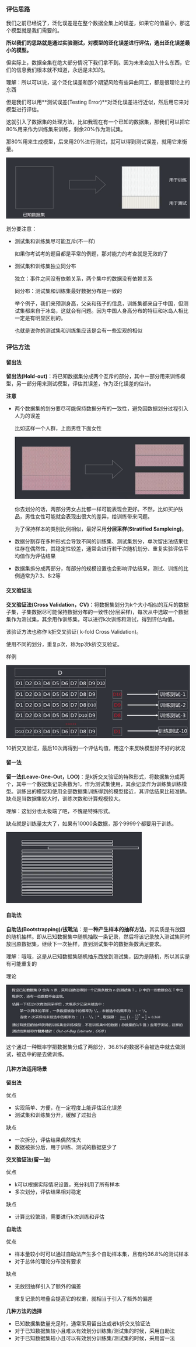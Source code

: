 ### 评估思路

我们之前已经说了，泛化误差是在整个数据全集上的误差，如果它的值最小，那这个模型就是我们需要的。

**所以我们的思路就是通过实验测试，对模型的泛化误差进行评估，选出泛化误差最小的模型。**

但实际上，数据全集在绝大部分情况下我们拿不到。因为未来会加入什么东西，它们的信息我们根本就不知道，永远是未知的。

理解：所以可以说，这个泛化误差和那个期望风险有些异曲同工，都是很理论上的东西



但是我们可以用**测试误差(Testing Error)**对泛化误差进行近似，然后用它来对模型进行评估。

这就引入了数据集的处理方法，比如我现在有一个已知的数据集，那我们可以把它80%用来作为训练集来训练，剩余20%作为测试集。

那80%用来生成模型，后来用20%进行测试，就可以得到测试误差，就用它来衡量。



![image-20210802113806529](https://raw.githubusercontent.com/Rainiwalk/Rain_image/main/2021/20210802113806.png)



划分要注意：

* 测试集和训练集尽可能互斥(不一样)

  如果你考试考的题目都是平常的例题，那对能力的考查就是无效的了

* 测试集和训练集独立同分布

  独立：事件之间没有依赖关系，两个集中的数据没有依赖关系

  同分布：测试集和训练集最好数据分布是一致的

  举个例子，我们来预测身高，父亲和孩子的信息，训练集都来自于中国，但测试集都来自于冰岛，这就会有问题。因为中国人身高分布的特征和冰岛人相比一定是有明显区别的。

  也就是说你的测试集和训练集应该是会有一些宏观的相似

  



### 评估方法



#### 留出法

**留出法(Hold-out)**：将已知数据集分成两个互斥的部分，其中一部分用来训练模型，另一部分用来测试模型，评估其误差，作为泛化误差的估计。



**注意**

* 两个数据集的划分要尽可能保持数据分布的一致性，避免因数据划分过程引入人为的误差

  比如这样一个人群，上面男性下面女性

  ![image-20210802115801964](https://raw.githubusercontent.com/Rainiwalk/Rain_image/main/2021/20210802115802.png)

  你去划分的话，两部分男女占比都一样可能表现会更好。不然，比如买护肤品，男性女性可能就会表现出很大的差异，给训练带来问题。

  为了保持样本的类别比例相似，最好采用**分层采样(Stratified Sampleing)**。
  
  

* 数据分割存在多种形式会导致不同的训练集、测试集划分，单次留出法结果往往存在偶然性，其稳定性较差，通常会进行若干次随机划分、重复实验评估平均值作为评估结果
* 数据集拆分成两部分，每部分的规模设置也会影响评估结果，测试、训练的比例通常为7:3、8:2等

  



#### 交叉验证法

**交叉验证法(Cross Validation，CV)**：将数据集划分为k个大小相似的互斥的数据子集，子集数据尽可能保持数据分布的一致性(分层采样)，每次从中选取一个数据集作为测试集，其余用作训练集，可以进行k次训练和测试，得到评估均值。

该验证方法也称作 k折交叉验证( k-fold Cross Validation)。

使用不同的划分，重复p次，称为p次k折交叉验证。



样例

![image-20210802120932011](https://raw.githubusercontent.com/Rainiwalk/Rain_image/main/2021/20210802120932.png)

 10折交叉验证，最后10次再得到一个评估均值，用这个来反映模型好不好的状况





#### 留一法

**留一法(Leave-One-Out，LOO)**：是k折交叉验证的特殊形式，将数据集分成两个，其中一个数据集记录条数为1，作为测试集使用，其余记录作为训练集训练模型。训练出的模型和使用全部数据集训练得到的模型接近，其评估结果比较准确。缺点是当数据集较大时，训练次数和计算规模较大。

理解：这划分也太极端了吧，不愧是特殊形式。

缺点就是训练量太大了，如果有10000条数据，那个9999个都要用于训练。



![image-20210802145730085](https://raw.githubusercontent.com/Rainiwalk/Rain_image/main/2021/20210802145730.png)





#### 自助法

**自助法(Bootstrapping)/拔靴法**：是**一种产生样本的抽样方法**，其实质是有放回的随机抽样。即从已知数据集中随机抽取一条记录，然后将该记录放入测试集同时放回原数据集，继续下一次抽样，直到测试集中的数据条数满足要求。

理解：哦哦，这是从已知数据集随机抽东西放到测试集，因为是随机，所以其实是有可能重复的



理论

![image-20210802150450108](https://raw.githubusercontent.com/Rainiwalk/Rain_image/main/2021/20210802150450.png)

这个通过一种概率学把数据集分成了两部分，36.8%的数据不会被选中就去做测试，被选中的是去做训练。



#### 几种方法适用场景



**留出法**

优点

* 实现简单、方便，在一定程度上能评估泛化误差
* 测试集和训练集分开，缓解了过拟合

缺点

* 一次拆分，评估结果偶然性大
* 数据被拆分后，用于训练、测试的数据更少了





**交叉验证法(留一法)**

优点

* k可以根据实际情况设置，充分利用了所有样本
* 多次划分，评估结果相对稳定

缺点

* 计算比较繁琐，需要进行k次训练和评估





**自助法**

优点

* 样本量较小时可以通过自助法产生多个自助样本集，且有约36.8%的测试样本
* 对于总体的理论分布没有要求

缺点

* 无放回抽样引入了额外的偏差

  重复记录的堆叠会提高它的权重，就相当于引入了额外的偏差





**几种方法的选择**

* 已知数据集数量充足时，通常采用留出法或者k折交叉验证法
* 对于已知数据集较小且难以有效划分训练集/测试集的时候，采用自助法
* 对于已知数据集较小且可以有效划分训练集/测试集的时候，采用留一法

